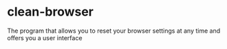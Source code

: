 # clean-browser
The program that allows you to reset your browser settings at any time and offers you a user interface
